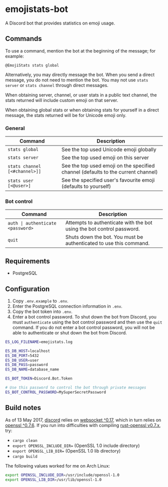 # emojistats-bot

A Discord bot that provides statistics on emoji usage.

## Commands

To use a command, mention the bot at the beginning of the message; for example:

```
@EmojiStats stats global
```

Alternatively, you may directly message the bot. When you send a direct message, you do not need to mention the bot. You may not use `stats server` or `stats channel` through direct messages.

When obtaining server, channel, or user stats in a public text channel, the stats returned will include custom emoji on that server.

When obtaining global stats or when obtaining stats for yourself in a direct message, the stats returned will be for Unicode emoji only.

### General

|           Command           |                                   Description                                   |
|-----------------------------|---------------------------------------------------------------------------------|
|`stats global`               |See the top used Unicode emoji globally                                          |
|`stats server`               |See the top used emoji on this server                                            |
|`stats channel [<#channel>]]`|See the top used emoji on the specified channel (defaults to the current channel)|
|`stats user [<@user>]`       |See the specified user's favourite emoji (defaults to yourself)                  |

### Bot control

|             Command             |                            Description                              |
|---------------------------------|---------------------------------------------------------------------|
|`auth \| authenticate <password>`|Attempts to authenticate with the bot using the bot control password.|
|`quit`                           |Shuts down the bot. You must be authenticated to use this command.   |


## Requirements

- PostgreSQL

## Configuration

1. Copy `.env.example` to `.env`.
2. Enter the PostgreSQL connection information in `.env`.
3. Copy the bot token into `.env`.
4. Enter a bot control password. To shut down the bot from Discord, you must `authenticate` using the bot control password and then use the `quit` command. If you do not enter a bot control password, you will not be able to authenticate or shut down the bot from Discord.

```bash
ES_LOG_FILENAME=emojistats.log

ES_DB_HOST=localhost
ES_DB_PORT=5432
ES_DB_USER=user
ES_DB_PASS=password
ES_DB_NAME=database_name

ES_BOT_TOKEN=Discord.Bot.Token

# Use this password to control the bot through private messages
ES_BOT_CONTROL_PASSWORD=MySuperSecretPassword
```

## Build notes

As of 13 May 2017, [discord](https://crates.io/crates/discord/0.8.0) relies on [websocket ^0.17](https://crates.io/crates/websocket/0.17.1), which in turn relies on [openssl ^0.7.6](https://crates.io/crates/websocket/0.17.1). If you run into difficulties with compiling [rust-openssl v0.7.x](https://github.com/sfackler/rust-openssl/blob/b8fb29db5c246175a096260eacca38180cd77dd0/README.md), try:

- `cargo clean`
- `export OPENSSL_INCLUDE_DIR=` (OpenSSL 1.0 include directory)
- `export OPENSSL_LIB_DIR=` (OpenSSL 1.0 lib directory)
- `cargo build`

The following values worked for me on Arch Linux:

```bash
export OPENSSL_INCLUDE_DIR=/usr/include/openssl-1.0
export OPENSSL_LIB_DIR=/usr/lib/openssl-1.0
```
